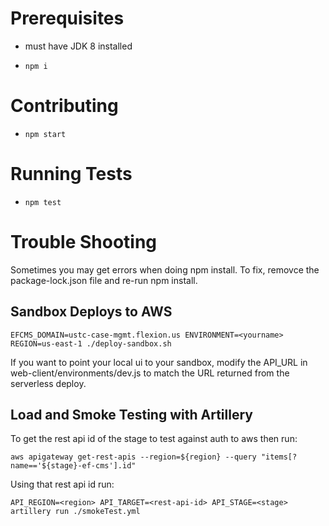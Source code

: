 # Prerequisites

- must have JDK 8 installed

- `npm i`

# Contributing

- `npm start`

# Running Tests

- `npm test`

# Trouble Shooting

Sometimes you may get errors when doing npm install.  To fix, removce the package-lock.json file and re-run npm install.

## Sandbox Deploys to AWS

`EFCMS_DOMAIN=ustc-case-mgmt.flexion.us ENVIRONMENT=<yourname> REGION=us-east-1 ./deploy-sandbox.sh`

If you want to point your local ui to your sandbox, modify the API_URL in web-client/environments/dev.js to match the URL returned from the serverless deploy.

## Load and Smoke Testing with Artillery

To get the rest api id of the stage to test against auth to aws then run:

`aws apigateway get-rest-apis --region=${region} --query "items[?name=='${stage}-ef-cms'].id"`

Using that rest api id run:

`API_REGION=<region> API_TARGET=<rest-api-id> API_STAGE=<stage> artillery run ./smokeTest.yml`
